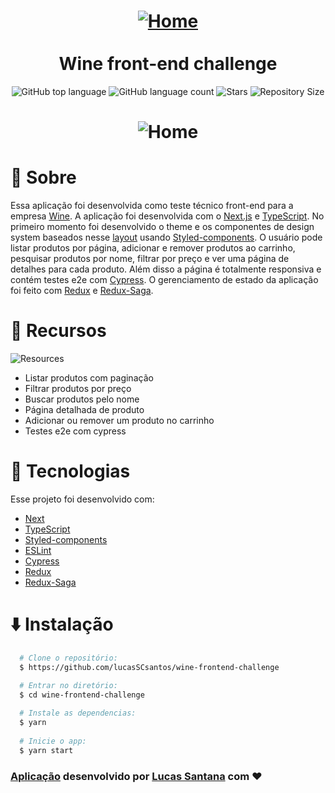 <h1 align="center">
  <a  href="https://wine-frontendchallenge.vercel.app/" target="_blank">
    <img alt="Home" href="https://wine-frontendchallenge.vercel.app/" src="https://cuponomia-a.akamaihd.net/img/stores/original/wine-637032938949383777.png"/>
  </a>
  <br/>
  <br/>
  Wine front-end challenge
</h1>

<p align="center">
  <img alt="GitHub top language" src="https://img.shields.io/github/languages/top/lucasSCsantos/wine-frontend-challenge">
  <img alt="GitHub language count" src="https://img.shields.io/github/languages/count/lucasSCsantos/wine-frontend-challenge">
  <img alt="Stars" src="https://img.shields.io/github/stars/lucasSCsantos/wine-frontend-challenge">
  <img alt="Repository Size" src="https://img.shields.io/github/repo-size/lucasSCsantos/wine-frontend-challenge">
</p>

<h1 align="center">
  <img alt="Home" src="https://imgur.com/ivIB0bV.gif"/>
</h1>

# :page_with_curl: Sobre

Essa aplicação foi desenvolvida como teste técnico front-end para a empresa [Wine](https://www.wine.com.br/). A aplicação foi desenvolvida com o [Next.js](https://nextjs.org/) e [TypeScript](https://www.typescriptlang.org/). No primeiro momento foi desenvolvido o theme e os componentes de design system baseados nesse [layout](https://www.figma.com/file/gByBxI9GBHKUjXRtO2fFh2/28%2F10-%F0%9F%96%A5-%F0%9F%93%B1---Wine-Test---WEB-%26-APP?node-id=680%3A6449) usando [Styled-components](https://styled-components.com/). O usuário pode listar produtos por página, adicionar e remover produtos ao carrinho, pesquisar produtos por nome, filtrar por preço e ver uma página de detalhes para cada produto. Além disso a página é totalmente responsiva e contém testes e2e com [Cypress](https://www.cypress.io/). O gerenciamento de estado da aplicação foi feito com [Redux](https://redux.js.org/) e [Redux-Saga](https://redux-saga.js.org/).

# 🔧 Recursos

<img alt="Resources" src="https://imgur.com/jg8RdPb.gif"/>

- Listar produtos com paginação
- Filtrar produtos por preço
- Buscar produtos pelo nome
- Página detalhada de produto
- Adicionar ou remover um produto no carrinho
- Testes e2e com cypress

# :hammer: Tecnologias

Esse projeto foi desenvolvido com:

- [Next](https://nextjs.org/)
- [TypeScript](https://www.typescriptlang.org/)
- [Styled-components](https://styled-components.com/)
- [ESLint](https://eslint.org/)
- [Cypress](https://www.cypress.io/)
- [Redux](https://redux.js.org/)
- [Redux-Saga](https://redux-saga.js.org/)

# :arrow_down: Instalação
``` bash
  # Clone o repositório:
  $ https://github.com/lucasSCsantos/wine-frontend-challenge

  # Entrar no diretório:
  $ cd wine-frontend-challenge
  
  # Instale as dependencias:
  $ yarn
  
  # Inicie o app:
  $ yarn start
```

### [Aplicação](https://wine-frontend-challenge.vercel.app/) desenvolvido por [Lucas Santana](https://github.com/lucasSCsantos) com ❤
